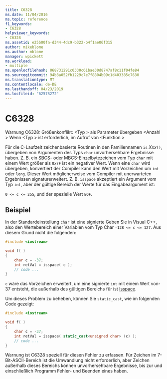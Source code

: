 ```yaml
---
title: C6328
ms.date: 11/04/2016
ms.topic: reference
f1_keywords:
- C6328
helpviewer_keywords:
- C6328
ms.assetid: e25b00fa-d344-4dc9-b322-b4f1ae06f315
author: mikeblome
ms.author: mblome
manager: wpickett
ms.workload:
- multiple
ms.openlocfilehash: 068731291c0330c61bae30d8747af8c11f04fe84
ms.sourcegitcommit: 94b3a052fb1229c7e7f8804b09c1d403385c7630
ms.translationtype: MT
ms.contentlocale: de-DE
ms.lasthandoff: 04/23/2019
ms.locfileid: "62578272"
---
```

# <a name="c6328"></a>C6328
Warnung C6328: Größenkonflikt: \<Typ > als Parameter übergeben \<Anzahl > Wenn \<Typ > ist erforderlich, im Aufruf von \<Funktion >

 Für die C-Laufzeit zeichenbasierte Routinen in den Familiennamen `is` *Xxx*`()`, übergeben von Argumenten des Typs `char` unvorhersehbare Ergebnisse haben. Z. B. ein SBCS- oder MBCS-Einzelbytezeichen vom Typ `char` mit einem Wert größer als `0x7F` ist ein negativer Wert. Wenn eine `char` wird übergeben, konvertiert der Compiler kann den Wert mit Vorzeichen um `int` oder `long`. Dieser Wert möglicherweise vom Compiler mit unerwarteten Ergebnissen signaturerweitert. Z. B. `isspace` akzeptiert ein Argument vom Typ `int`, aber der gültige Bereich der Werte für das Eingabeargument ist:

 `0 <= c <= 255`, und der spezielle Wert `EOF`.

## <a name="example"></a>Beispiel
 In der Standardeinstellung `char` ist eine signierte Geben Sie in Visual C++, also den Wertebereich einer Variablen vom Typ Char `-128 <= c <= 127`. Aus diesem Grund nicht die folgenden:

```cpp
#include <iostream>

void f( )
{
    char c = -37;
    int retVal = isspace( c );
    // code ...
}
```

 `c` wäre das Vorzeichen erweitert, um eine signierte `int` mit einem Wert von-37 entsteht, die außerhalb des gültigen Bereichs für ist [Isspace](/cpp/standard-library/locale-functions#isspace).

 Um dieses Problem zu beheben, können Sie `static_cast`, wie im folgenden Code gezeigt:

```cpp
#include <iostream>

void f( )
{
    char c = -37;
    int retVal = isspace( static_cast<unsigned char> (c) );
    // code ...
}
```

 Warnung ist C6328 speziell für diesen Fehler zu erfassen. Für Zeichen im 7-Bit-ASCII-Bereich ist die Umwandlung nicht erforderlich, aber Zeichen außerhalb dieses Bereichs können unvorhersehbare Ergebnisse, bis zur und einschließlich Programm Fehler- und Beenden eines haben.